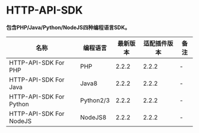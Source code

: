 # HTTP-API-SDK
**包含PHP/Java/Python/NodeJS四种编程语言SDK。**


| 名称 | 编程语言 | 最新版本 | 适配插件版本 | 备注 |   
| ------ | ------ | ------| ------ | ------ |   
| HTTP-API-SDK For PHP | PHP |2.2.2|2.2.2|-|   
| HTTP-API-SDK For Java | Java8 |2.2.2|2.2.2|-|   
| HTTP-API-SDK For Python | Python2/3 |2.2.2|2.2.2|-|   
| HTTP-API-SDK For NodeJS | NodeJS8 |2.2.2|2.2.2|-|   
 